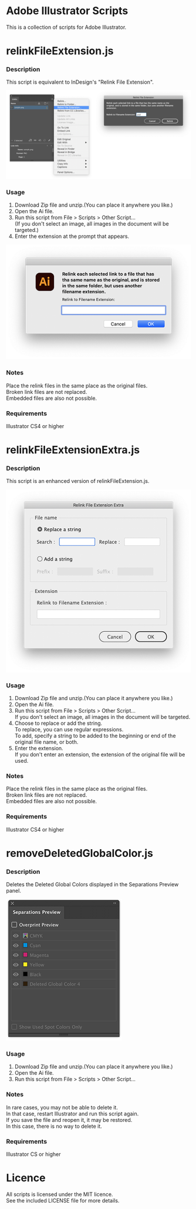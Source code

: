 # Adobe Illustrator Scripts
This is a collection of scripts for Adobe Illustrator.


# relinkFileExtension.js

### Description
This script is equivalent to InDesign's "Relink File Extension".

![InDesign's Relink File Extension](images/InDesign_Relink_File_Extension.png)

### Usage
1. Download Zip file and unzip.(You can place it anywhere you like.)
2. Open the Ai file.
3. Run this script from File > Scripts > Other Script...  
   (If you don't select an image, all images in the document will be targeted.)
4. Enter the extension at the prompt that appears.

![Relink File Extension](images/relinkFileExtension.png)

### Notes
Place the relink files in the same place as the original files.  
Broken link files are not replaced.  
Embedded files are also not possible.

### Requirements
Illustrator CS4 or higher



# relinkFileExtensionExtra.js

### Description
This script is an enhanced version of relinkFileExtension.js.

![Relink File Extension Extra](images/relinkFileExtensionExtra.png)

### Usage
1. Download Zip file and unzip.(You can place it anywhere you like.)
2. Open the Ai file.
3. Run this script from File > Scripts > Other Script...  
   If you don't select an image, all images in the document will be targeted.
4. Choose to replace or add the string.  
   To replace, you can use regular expressions.  
   To add, specify a string to be added to the beginning or end of the original file name, or both.
5. Enter the extension.  
   If you don't enter an extension, the extension of the original file will be used.

### Notes
Place the relink files in the same place as the original files.  
Broken link files are not replaced.  
Embedded files are also not possible.

### Requirements
Illustrator CS4 or higher



# removeDeletedGlobalColor.js

### Description
Deletes the Deleted Global Colors displayed in the Separations Preview panel.  

![Remove Deleted Global Color](images/removeDeletedGlobalColor.png)

### Usage
1. Download Zip file and unzip.(You can place it anywhere you like.)
2. Open the Ai file.
3. Run this script from File > Scripts > Other Script...

### Notes
In rare cases, you may not be able to delete it.  
In that case, restart Illustrator and run this script again.  
If you save the file and reopen it, it may be restored.  
In this case, there is no way to delete it.

### Requirements
Illustrator CS or higher



# Licence
All scripts is licensed under the MIT licence.  
See the included LICENSE file for more details.  
